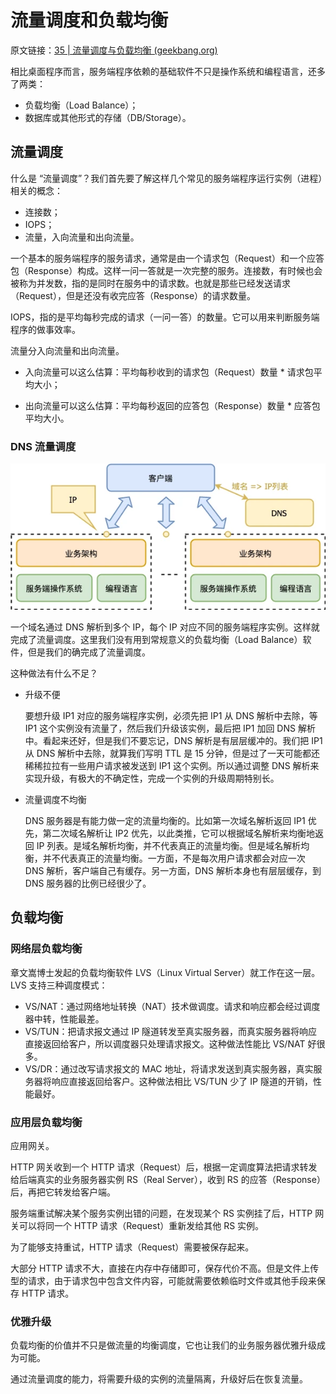 # 流量调度和负载均衡

原文链接：[35 | 流量调度与负载均衡 (geekbang.org)](https://time.geekbang.org/column/article/125952)

相比桌面程序而言，服务端程序依赖的基础软件不只是操作系统和编程语言，还多了两类：

- 负载均衡（Load Balance）；
- 数据库或其他形式的存储（DB/Storage）。

## 流量调度

什么是 “流量调度”？我们首先要了解这样几个常见的服务端程序运行实例（进程）相关的概念：

- 连接数；
- IOPS；
- 流量，入向流量和出向流量。

一个基本的服务端程序的服务请求，通常是由一个请求包（Request）和一个应答包（Response）构成。这样一问一答就是一次完整的服务。连接数，有时候也会被称为并发数，指的是同时在服务中的请求数。也就是那些已经发送请求（Request），但是还没有收完应答（Response）的请求数量。

IOPS，指的是平均每秒完成的请求（一问一答）的数量。它可以用来判断服务端程序的做事效率。

流量分入向流量和出向流量。

- 入向流量可以这么估算：平均每秒收到的请求包（Request）数量 * 请求包平均大小；

- 出向流量可以这么估算：平均每秒返回的应答包（Response）数量 * 应答包平均大小。

### DNS 流量调度

![](../images/DNS流量调度.png)

一个域名通过 DNS 解析到多个 IP，每个 IP 对应不同的服务端程序实例。这样就完成了流量调度。这里我们没有用到常规意义的负载均衡（Load Balance）软件，但是我们的确完成了流量调度。

这种做法有什么不足？

- 升级不便

  要想升级 IP1 对应的服务端程序实例，必须先把 IP1 从 DNS 解析中去除，等 IP1 这个实例没有流量了，然后我们升级该实例，最后把 IP1 加回 DNS 解析中。看起来还好，但是我们不要忘记，DNS 解析是有层层缓冲的。我们把 IP1 从 DNS 解析中去除，就算我们写明 TTL 是 15 分钟，但是过了一天可能都还稀稀拉拉有一些用户请求被发送到 IP1 这个实例。所以通过调整 DNS 解析来实现升级，有极大的不确定性，完成一个实例的升级周期特别长。

- 流量调度不均衡

  DNS 服务器是有能力做一定的流量均衡的。比如第一次域名解析返回 IP1 优先，第二次域名解析让 IP2 优先，以此类推，它可以根据域名解析来均衡地返回 IP 列表。是域名解析均衡，并不代表真正的流量均衡。但是域名解析均衡，并不代表真正的流量均衡。一方面，不是每次用户请求都会对应一次 DNS 解析，客户端自己有缓存。另一方面，DNS 解析本身也有层层缓存，到 DNS 服务器的比例已经很少了。

## 负载均衡

### 网络层负载均衡

章文嵩博士发起的负载均衡软件 LVS（Linux Virtual Server）就工作在这一层。LVS 支持三种调度模式：

- VS/NAT：通过网络地址转换（NAT）技术做调度。请求和响应都会经过调度器中转，性能最差。
- VS/TUN：把请求报文通过 IP 隧道转发至真实服务器，而真实服务器将响应直接返回给客户，所以调度器只处理请求报文。这种做法性能比 VS/NAT 好很多。
- VS/DR：通过改写请求报文的 MAC 地址，将请求发送到真实服务器，真实服务器将响应直接返回给客户。这种做法相比 VS/TUN 少了 IP 隧道的开销，性能最好。

### 应用层负载均衡

应用网关。

HTTP 网关收到一个 HTTP 请求（Request）后，根据一定调度算法把请求转发给后端真实的业务服务器实例 RS（Real Server），收到 RS 的应答（Response）后，再把它转发给客户端。

服务端重试解决某个服务实例出错的问题，在发现某个 RS 实例挂了后，HTTP 网关可以将同一个 HTTP 请求（Request）重新发给其他 RS 实例。

为了能够支持重试，HTTP 请求（Request）需要被保存起来。

大部分 HTTP 请求不大，直接在内存中存储即可，保存代价不高。但是文件上传型的请求，由于请求包中包含文件内容，可能就需要依赖临时文件或其他手段来保存 HTTP 请求。

### 优雅升级

负载均衡的价值并不只是做流量的均衡调度，它也让我们的业务服务器优雅升级成为可能。

通过流量调度的能力，将需要升级的实例的流量隔离，升级好后在恢复流量。